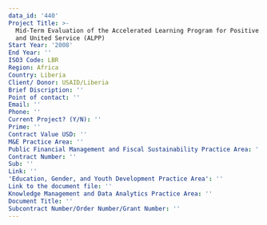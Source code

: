 ```yaml
---
data_id: '440'
Project Title: >-
  Mid-Term Evaluation of the Accelerated Learning Program for Positive Living
  and United Service (ALPP)
Start Year: '2008'
End Year: ''
ISO3 Code: LBR
Region: Africa
Country: Liberia
Client/ Donor: USAID/Liberia
Brief Discription: ''
Point of contact: ''
Email: ''
Phone: ''
Current Project? (Y/N): ''
Prime: ''
Contract Value USD: ''
M&E Practice Area: ''
Public Financial Management and Fiscal Sustainability Practice Area: ''
Contract Number: ''
Sub: ''
Link: ''
'Education, Gender, and Youth Development Practice Area': ''
Link to the document file: ''
Knowledge Management and Data Analytics Practice Area: ''
Document Title: ''
Subcontract Number/Order Number/Grant Number: ''
---
```

